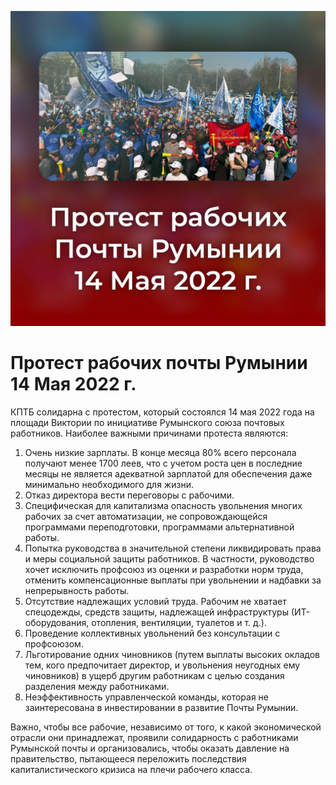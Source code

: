 ![Протест рабочих почты Румынии 14 Мая 2022 г.](/img/posts/15-05-2022.jpg)

# Протест рабочих почты Румынии 14 Мая 2022 г.

КПТБ солидарна с протестом, который состоялся 14 мая 2022 года на площади Виктории по инициативе Румынского союза почтовых работников. Наиболее важными причинами протеста являются:

1. Очень низкие зарплаты. В конце месяца 80% всего персонала получают менее 1700 леев, что с учетом роста цен в последние месяцы не является адекватной зарплатой для обеспечения даже минимально необходимого для жизни.
2. Отказ директора вести переговоры с рабочими.
3. Специфическая для капитализма опасность увольнения многих рабочих за счет автоматизации, не сопровождающейся программами переподготовки, программами альтернативной работы.
4. Попытка руководства в значительной степени ликвидировать права и меры социальной защиты работников. В частности, руководство хочет исключить профсоюз из оценки и разработки норм труда, отменить компенсационные выплаты при увольнении и надбавки за непрерывность работы.
5. Отсутствие надлежащих условий труда. Рабочим не хватает спецодежды, средств защиты, надлежащей инфраструктуры (ИТ-оборудования, отопления, вентиляции, туалетов и т. д.).
6. Проведение коллективных увольнений без консультации с профсоюзом.
7. Льготирование одних чиновников (путем выплаты высоких окладов тем, кого предпочитает директор, и увольнения неугодных ему чиновников) в ущерб другим работникам с целью создания разделения между работниками.
8. Неэффективность управленческой команды, которая не заинтересована в инвестировании в развитие Почты Румынии.

Важно, чтобы все рабочие, независимо от того, к какой экономической отрасли они принадлежат, проявили солидарность с работниками Румынской почты и организовались, чтобы оказать давление на правительство, пытающееся переложить последствия капиталистического кризиса на плечи рабочего класса.
